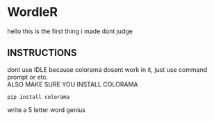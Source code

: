 # WordleR
hello this is the first thing i made dont judge
## INSTRUCTIONS
dont use IDLE because colorama dosent work in it, just use command prompt or etc.	
ALSO MAKE SURE YOU INSTALL COLORAMA
```
pip install colorama
```

write a 5 letter word genius
